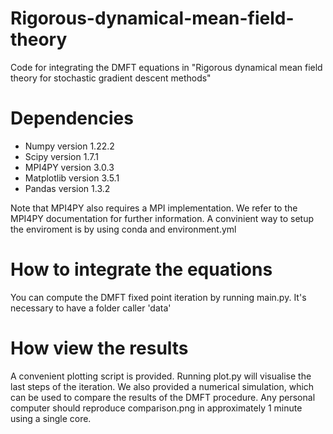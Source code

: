 # Rigorous-dynamical-mean-field-theory
Code for integrating the DMFT equations in "Rigorous dynamical mean field theory for stochastic gradient descent methods"

# Dependencies
- Numpy version 1.22.2
- Scipy version 1.7.1
- MPI4PY version 3.0.3
- Matplotlib version 3.5.1
- Pandas version 1.3.2

Note that MPI4PY also requires a MPI implementation. We refer to the MPI4PY documentation for further information.
A convinient way to setup the enviroment is by using conda and environment.yml

# How to integrate the equations
You can compute the DMFT fixed point iteration by running main.py. It's necessary to have a folder caller 'data'

# How view the results
A convenient plotting script is provided. Running plot.py will visualise the last steps of the iteration. We also provided a numerical simulation, which can be used to compare the results of the DMFT procedure. Any personal computer should reproduce comparison.png in approximately 1 minute using a single core.
